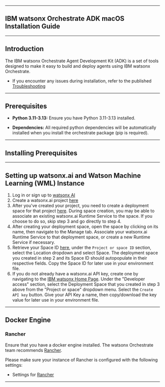 ******************************************
## IBM watsonx Orchestrate ADK macOS Installation Guide
******************************************

## Introduction

The IBM watsonx Orchestrate Agent Development Kit (ADK) is a set of tools designed to make it easy to build and deploy agents using IBM watsonx Orchestrate.

- If you encounter any issues during installation, refer to the published [Troubleshooting](https://developer.watson-orchestrate.ibm.com/release/troubleshooting)

------------------------------------------

## Prerequisites

- **Python 3.11-3.13:**
  Ensure you have Python 3.11-3.13 installed.

- **Dependencies:**
  All required python dependencies will be automatically installed when you install the orchestrate package (pip is required).

------------------------------------------

## Installing Prerequisites


------------------------------------------

## Setting up watsonx.ai and Watson Machine Learning (WML) Instance

1. Log in or sign up to [watsonx AI](https://eu-de.dataplatform.cloud.ibm.com/registration/stepone)
2. Create a watsonx.ai project [here](https://dataplatform.cloud.ibm.com/projects/?context=wx)
3. After you've created your project, you need to create a deployment space for that project [here](https://dataplatform.cloud.ibm.com/ml-runtime/spaces?context=wx). During space creation, you may be able to associate an existing watsonx.ai Runtime Service to the space. If you choose to do so, skip step 3 and go directly to step 4.
4. After creating your deployment space, open the space by clicking on its name, then navigate to the Manage tab. 
   Associate your watsonx.ai Runtime Service to that deployment space, or create a new Runtime Service if necessary.
5. Retrieve your Space ID [here](https://dataplatform.cloud.ibm.com/developer-access?context=wx), under the `Project or space ID` section, select the Location dropdown and select Space. The deployment space you created in step 2 and its Space ID should autopopulate in their respective fields. Copy the Space ID for later use in your environment file.
6. If you do not already have a watsonx.ai API key, create one by navigating to the [IBM watsonx Home Page](https://dataplatform.cloud.ibm.com/wx/home?context=wx). Under the "Developer access" section, select the Deployment Space that you created in step 3 above from the "Project or space" dropdown menu. Select the `Create API key` button. Give your API Key a name, then copy/download the key value for later use in your environment file.
------------------------------------------

## Docker Engine

### Rancher
Ensure that you have a docker engine installed. The watsonx Orchestrate team 
   recommends [Rancher](https://rancherdesktop.io/).

Please make sure your instance of Rancher is configured with the following settings:
- Settings for [Rancher](https://github.ibm.com/WatsonOrchestrate/wxo-clients/blob/main/_docs/recommended-docker-settings/rancher-settings.md)
------------------------------------------